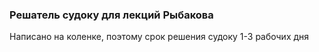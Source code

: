 ### Решатель судоку для лекций Рыбакова

Написано на коленке, поэтому срок решения судоку 1-3 рабочих дня
